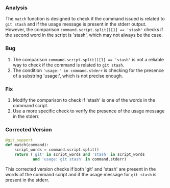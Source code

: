 ### Analysis
The `match` function is designed to check if the command issued is related to `git stash` and if the usage message is present in the stderr output. However, the comparison `command.script.split()[1] == 'stash'` checks if the second word in the script is 'stash', which may not always be the case.

### Bug
1. The comparison `command.script.split()[1] == 'stash'` is not a reliable way to check if the command is related to `git stash`.
2. The condition `'usage:' in command.stderr` is checking for the presence of a substring 'usage:', which is not precise enough.

### Fix
1. Modify the comparison to check if 'stash' is one of the words in the command script.
2. Use a more specific check to verify the presence of the usage message in the stderr.

### Corrected Version
```python
@git_support
def match(command):
    script_words = command.script.split()
    return ('git' in script_words and 'stash' in script_words
            and 'usage: git stash' in command.stderr)
``` 

This corrected version checks if both 'git' and 'stash' are present in the words of the command script and if the usage message for `git stash` is present in the stderr.